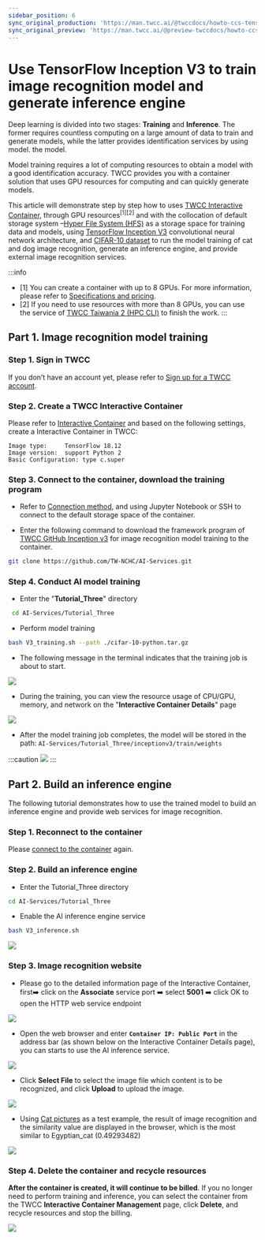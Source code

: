 ```yaml
---
sidebar_position: 6
sync_original_production: 'https://man.twcc.ai/@twccdocs/howto-ccs-tensorflow-inception-v3-port-en'
sync_original_preview: 'https://man.twcc.ai/@preview-twccdocs/howto-ccs-tensorflow-inception-v3-port-en'
---
```


# Use TensorFlow Inception V3 to train image recognition model and generate inference engine

Deep learning is divided into two stages: **Training** and **Inference**. The former requires countless computing on a large amount of data to train and generate models, while the latter provides identification services by using model. the model.

Model training requires a lot of computing resources to obtain a model with a good identification accuracy. TWCC provides you with a container solution that uses GPU resources for computing and can quickly generate models.


This article will demonstrate step by step how to uses [TWCC Interactive Container](https://www.twcc.ai/doc?page=container), through GPU resources<sup>[1][2]</sup> and with the collocation of default storage system –[Hyper File System (HFS)](https://www.twcc.ai/doc?page=hfs) as a storage space for training data and models, using [TensorFlow Inception V3](https://www.tensorflow.org/api_docs/python/tf/keras/applications/InceptionV3) convolutional neural network architecture, and [CIFAR-10 dataset](https://www.cs.toronto.edu/~kriz/cifar.html) to run the model training of cat and dog image recognition, generate an inference engine, and provide external image recognition services.

:::info
- [1] You can create a container with up to 8 GPUs. For more information, please refer to [<ins>Specifications and pricing</ins>](https://www.twcc.ai/doc?page=price#%E5%AE%B9%E5%99%A8%E9%81%8B%E7%AE%97%E6%9C%8D%E5%8B%99-Container-Compute-Service-CCS).
- [2] If you need to use resources with more than 8 GPUs, you can use the service of [<ins>TWCC Taiwania 2 (HPC CLI)</ins>](https://www.twcc.ai/doc?page=hpc_cli) to finish the work.
:::


## Part 1. Image recognition model training

### Step 1. Sign in TWCC

If you don’t have an account yet, please refer to [ Sign up for a TWCC account](https://www.twcc.ai/doc?page=register_account).

### Step 2. Create a TWCC Interactive Container

Please refer to [Interactive Container](https://man.twcc.ai/s/SJlZnSOaN#%E5%BB%BA%E7%AB%8B%E9%96%8B%E7%99%BC%E5%9E%8B%E5%AE%B9%E5%99%A8) and based on the following settings, create a Interactive Container in TWCC:

```
Image type:     TensorFlow 18.12
Image version:  support Python 2
Basic Configuration: type c.super 
```

### Step 3. Connect to the container, download the training program

- Refer to [Connection method](https://www.twcc.ai/doc?page=container#連線使用方式), and using Jupyter Notebook or SSH to connect to the default storage space of the container.


- Enter the following command to download the framework program of [TWCC GitHub Inception v3](https://github.com/TW-NCHC/AI-Services/tree/V3Training) for image recognition model training to the container.

```bash
git clone https://github.com/TW-NCHC/AI-Services.git
```


  
### Step 4. Conduct AI model training
 
 - Enter the "**Tutorial_Three**" directory
 
```bash
 cd AI-Services/Tutorial_Three
``` 
 
 - Perform model training
 
```bash
bash V3_training.sh --path ./cifar-10-python.tar.gz
``` 

- The following message in the terminal indicates that the training job is about to start.

![](https://cos.twcc.ai/SYS-MANUAL/uploads/upload_73e007a0bba2a9291a54bd03dd260893.png)

 
- During the training, you can view the resource usage of CPU/GPU, memory, and network on the "**Interactive Container Details**" page

![](https://cos.twcc.ai/SYS-MANUAL/uploads/upload_ac448244502db32c89da844e30e525bf.png)


 
- After the model training job completes, the model will be stored in the path: `AI-Services/Tutorial_Three/inceptionv3/train/weights` 

:::caution
![](https://cos.twcc.ai/SYS-MANUAL/uploads/upload_2a714f02d570256125e5b2ab9c92234c.png)
:::


## Part 2. Build an inference engine

The following tutorial demonstrates how to use the trained model to build an inference engine and provide web services for image recognition.

### Step 1. Reconnect to the container

Please [connect to the container](https://www.twcc.ai/doc?page=container#連線使用方式) again.

    
### Step 2. Build an inference engine
 
- Enter the Tutorial_Three directory

```bash
cd AI-Services/Tutorial_Three
``` 
 
- Enable the AI inference engine service

```bash
bash V3_inference.sh
``` 
 
![](https://cos.twcc.ai/SYS-MANUAL/uploads/upload_309b6636ffb075f5de28ceeca0b7bac9.png)


### Step 3. Image recognition website

- Please go to the detailed information page of the Interactive Container, first:arrow_right: click on the **Associate** service port :arrow_right: select **5001** :arrow_right: click OK to open the HTTP web service endpoint

![](https://cos.twcc.ai/SYS-MANUAL/uploads/upload_fd0f4028883bfaca0f24e08a3eaf4012.png)


- Open the web browser and enter **`Container IP: Public Port`** in the address bar (as shown below on the Interactive Container Details page), you can starts to use the AI inference service.

![](https://cos.twcc.ai/SYS-MANUAL/uploads/upload_66a4b466dca3684f31f39305a66cff2d.png)


- Click **Select File** to select the image file which content is to be recognized, and click **Upload** to upload the image.

![](https://cos.twcc.ai/SYS-MANUAL/uploads/upload_def03a869c84683de2a1b1a4ae6dbe69.png)

- Using [Cat pictures](https://cos.twcc.ai/SYS-MANUAL/uploads/upload_8dc7172e7891a230d3932a7e987b55e1.jpg) as a test example, the result of image recognition and the similarity value are displayed in the browser, which is the most similar to Egyptian_cat (0.49293482)

![](https://cos.twcc.ai/SYS-MANUAL/uploads/upload_2ac40d331173b3fc77b5d9acb5959f9b.png)


### Step 4. Delete the container and recycle resources


**After the container is created, it will continue to be billed**. If you no longer need to perform training and inference, you can select the container from the TWCC **Interactive Container Management** page, click **Delete**, and recycle resources and stop the billing.

![](https://cos.twcc.ai/SYS-MANUAL/uploads/upload_cfc738150d4e438c51bfae3418c4fa60.png)